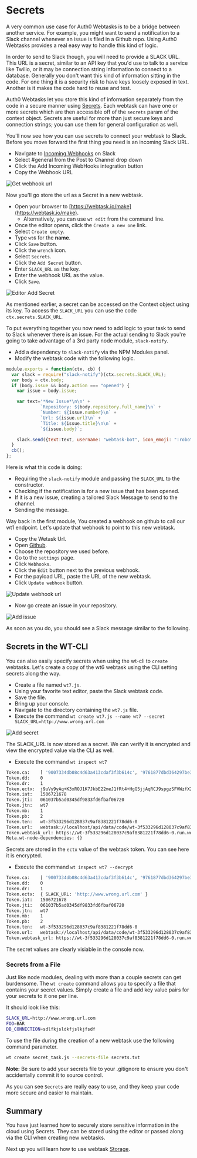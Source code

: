 # Secrets

A very common use case for Auth0 Webtasks is to be a bridge between another service. For example, you might want to send a notification to a Slack channel whenever an issue is filed in a Github repo. Using Auth0 Webtasks provides a real easy way to handle this kind of logic. 

In order to send to Slack though, you will need to provide a SLACK URL. This URL is a secret, similar to an API key that you'd use to talk to a service like Twilio, or it may be connection string information to connect to a database. Generally you don't want this kind of information sitting in the code. For one thing it is a security risk to have keys loosely exposed in text. Another is it makes the code hard to reuse and test.

Auth0 Webtasks let you store this kind of information separately from the code in a secure manner using [Secrets](https://webtask.io/docs/editor/secrets). Each webtask can have one or more secrets which are then accessible off of the `secrets` param of the context object. Secrets are useful for more than just secure keys and connection strings; you can use them for general configuration as well.

You'll now see how you can use secrets to connect your webtask to Slack. Before you move forward the first thing you need is an incoming Slack URL. 

- Navigate to [Incoming Webhooks](https://my.slack.com/services/new/incoming-webhook/) on Slack
- Select #general from the Post to Channel drop down
- Click the Add Incoming WebHooks integration button
- Copy the Webhook URL

![Get webhook url](../images/slack-get-webhook-url.gif) 


Now you'll go store the url as a Secret in a new webtask. 

- Open your browser to [https://webtask.io/make](https://webtask.io/make).
  - Alternatively, you can use `wt edit` from the command line.
- Once the editor opens, click the `Create a new one` link.
- Select `Create empty`. 
- Type `wt6` for the **name**. 
- Click `Save` button.
- Click the `wrench` icon.
- Select `Secrets`.
- Click the `Add Secret` button.
- Enter `SLACK_URL` as the key.
- Enter the webhook URL as the value.
- Click `Save`.

![Editor Add Secret](../images/wt-editor-add-secret.gif) 

As mentioned earlier, a secret can be accessed on the Context object using its key. To access the `SLACK_URL` you can use the code `ctx.secrets.SLACK_URL`.

To put everything together you now need to add logic to your task to send to Slack whenever there is an issue. For the actual sending to Slack you're going to take advantage of a 3rd party node module, `slack-notify`.

- Add a dependency to `slack-notify` via the NPM Modules panel.
- Modify the webtask code with the following logic.

```javascript
module.exports = function(ctx, cb) {
  var slack = require("slack-notify")(ctx.secrets.SLACK_URL);
  var body = ctx.body;
  if (body.issue && body.action === "opened") {
    var issue = body.issue;

    var text='*New Issue*\n\n' + 
             `Repository: ${body.repository.full_name}\n` +
             `Number: ${issue.number}\n` +
             `Url: ${issue.url}\n` +
             `Title: ${issue.title}\n\n` +
             `${issue.body}`;

    slack.send({text:text, username: "webtask-bot", icon_emoji: ":robot_face:"});   
  }
  cb();
};
```

Here is what this code is doing:

* Requiring the `slack-notify` module and passing the `SLACK_URL` to the constructor.
* Checking if the notification is for a new issue that has been opened.
* If it is a new issue, creating a tailored Slack Message to send to the channel.
* Sending the message.

Way back in the first module, You created a webhook on github to call our wt1 endpoint. Let's update that webhook to point to this new webtask.

- Copy the Wetask Url.
- Open [Github](https://github.com).
- Choose the repository we used before.
- Go to the `settings` page.
- Click `Webhooks`.
- Click the `Edit` button next to the previous webhook.
- For the payload URL, paste the URL of the new webtask.
- Click `Update webhook` button.

![Update webhook url](../images/github-update-webhook.gif) 

 - Now go create an issue in your repository. 
 
![Add issue](../images/github-add-issue.gif)

As soon as you do, you should see a Slack message similar to the following.

## Secrets in the WT-CLI

You can also easily specify secrets when using the wt-cli to `create` webtasks. Let's create a copy of the wt6 webtask using the CLI setting secrets along the way.

- Create a file named `wt7.js`.
- Using your favorite text editor, paste the Slack webtask code.
- Save the file.
- Bring up your console.
- Navigate to the directory containing the `wt7.js` file.
- Execute the command `wt create wt7.js --name wt7 --secret SLACK_URL=http://www.wrong.url.com`

![Add secret](../images/wt-cli-add-secret.gif) 

The SLACK_URL is now stored as a secret. We can verify it is encrypted and view the encrypted value via the CLI as well.

- Execute the command `wt inspect wt7`

```bash
Token.ca:    [ '9007334db08c4d63a413cdaf3f3b614c', '9761877dbd364297be39936c4a3f3136' ]
Token.dd:    0
Token.dr:    1
Token.ectx:  j9uVy9yAq+K3xROJ1K7JkbE22meJ1fRt4+HgG5jjAqRCJ9spgzSFVWzfX26k6lyz.jru4i91zG5yuxg9Ig5NTAQ==
Token.iat:   1506721678
Token.jti:   061037b5ad0345df9833fd6fbaf06720
Token.jtn:   wt7
Token.mb:    1
Token.pb:    2
Token.ten:   wt-3f533296d128037c9af8381221f78dd6-0
Token.url:   webtask://localhost/api/data/code/wt-3f533296d128037c9af8381221f78dd6-0%2Fwt7
Token.webtask_url: https://wt-3f533296d128037c9af8381221f78dd6-0.run.webtask.io/wt7
Meta.wt-node-dependencies: {}
```

Secrets are stored in the `ectx` value of the webtask token. You can see here it is encrypted.

- Execute the command `wt inspect wt7 --decrypt`

```bash
Token.ca:    [ '9007334db08c4d63a413cdaf3f3b614c', '9761877dbd364297be39936c4a3f3136' ]
Token.dd:    0
Token.dr:    1
Token.ectx:  { SLACK_URL: 'http://www.wrong.url.com' }
Token.iat:   1506721678
Token.jti:   061037b5ad0345df9833fd6fbaf06720
Token.jtn:   wt7
Token.mb:    1
Token.pb:    2
Token.ten:   wt-3f533296d128037c9af8381221f78dd6-0
Token.url:   webtask://localhost/api/data/code/wt-3f533296d128037c9af8381221f78dd6-0%2Fwt7
Token.webtask_url: https://wt-3f533296d128037c9af8381221f78dd6-0.run.webtask.io/wt7
```
The secret values are clearly visiable in the console now.

### Secrets from a File

Just like node modules, dealing with more than a couple secrets can get burdensome. The `wt create` command allows you to specify a file that contains your secret values. Simply create a file and add key value pairs for your secrets to it one per line.

It should look like this:

```bash
SLACK_URL=http://www.wrong.url.com
FOO=BAR
DB_CONNECTION=sdlfkjsldkfjslkjfsdf
```

To use the file during the creation of a new webtask use the following command parameter.

```bash
wt create secret_task.js --secrets-file secrets.txt
```

**Note:** Be sure to add your secrets file to your .gitignore to ensure you don't accidentally commit it to source control.

As you can see `Secrets` are really easy to use, and they keep your code more secure and easier to maintain.

## Summary

You have just learned how to securely store sensitive information in the cloud using Secrets. They can be stored using the editor or passed along via the CLI when creating new webtasks.

Next up you will learn how to use webtask [Storage](storage.md).

